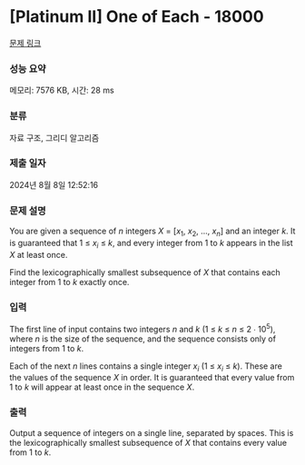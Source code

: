 # [Platinum II] One of Each - 18000 

[문제 링크](https://www.acmicpc.net/problem/18000) 

### 성능 요약

메모리: 7576 KB, 시간: 28 ms

### 분류

자료 구조, 그리디 알고리즘

### 제출 일자

2024년 8월 8일 12:52:16

### 문제 설명

<p>You are given a sequence of <em>n</em> integers <em>X</em> = [<em>x</em><sub>1</sub>, <em>x</em><sub>2</sub>, ..., <em>x<sub>n</sub></em>] and an integer <em>k</em>. It is guaranteed that 1 ≤ <em>x<sub>i</sub></em> ≤ <em>k</em>, and every integer from 1 to <em>k</em> appears in the list <em>X</em> at least once.</p>

<p>Find the lexicographically smallest subsequence of <em>X</em> that contains each integer from 1 to <em>k</em> exactly once.</p>

### 입력 

 <p>The first line of input contains two integers <em>n</em> and <em>k</em> (1 ≤ <em>k</em> ≤ <em>n</em> ≤ 2 ∙ 10<sup>5</sup>), where <em>n</em> is the size of the sequence, and the sequence consists only of integers from 1 to <em>k</em>.</p>

<p>Each of the next <em>n</em> lines contains a single integer <em>x<sub>i</sub></em> (1 ≤ <em>x<sub>i</sub></em> ≤ <em>k</em>). These are the values of the sequence <em>X</em> in order. It is guaranteed that every value from 1 to <em>k</em> will appear at least once in the sequence <em>X</em>.</p>

### 출력 

 <p>Output a sequence of integers on a single line, separated by spaces. This is the lexicographically smallest subsequence of <em>X</em> that contains every value from 1 to <em>k</em>.</p>

